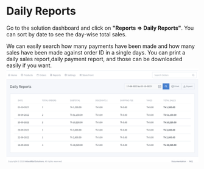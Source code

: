 # Daily Reports 

Go to the solution dashboard and click on **"Reports => Daily Reports"**. You can sort by date to see the day-wise total sales.

We can easily search how many payments have been made and how many sales have been made against order ID in a single days. You can print a daily sales report,daily payment report, and those can be downloaded easily if you want.
![image](img/51.png)